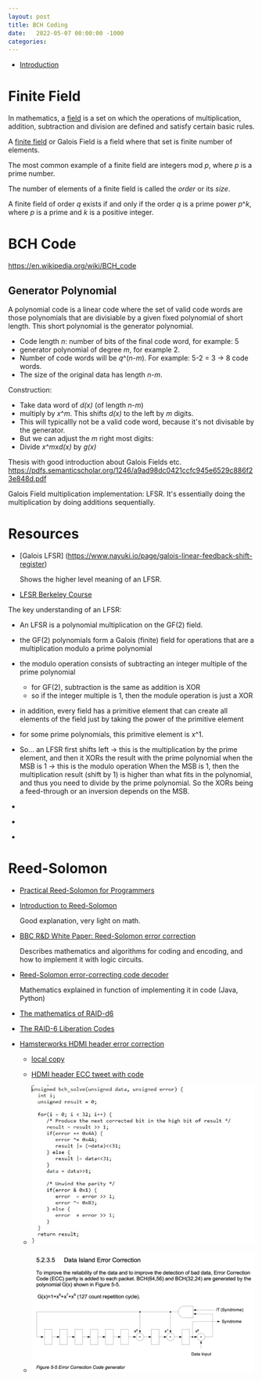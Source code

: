 ```yaml
---
layout: post
title: BCH Coding
date:   2022-05-07 00:00:00 -1000
categories:
---
```


* [Introduction](#introduction)

# Finite Field

In mathematics, a [field](https://en.wikipedia.org/wiki/Field_(mathematics)) is a set on which the operations of 
multiplication, addition, subtraction and division are defined and satisfy certain basic rules.

A [finite field](https://en.wikipedia.org/wiki/Finite_field) or Galois Field is a field where that set is finite number of elements. 

The most common example of a finite field are integers mod *p*, where *p* is a prime number.

The number of elements of a finite field is called the *order* or its *size*.

A finite field of order *q* exists if and only if the order *q* is a prime power *p*^*k*, where *p* is a prime and *k* is a positive integer.

# BCH Code

https://en.wikipedia.org/wiki/BCH_code


## Generator Polynomial

A polynomial code is a linear code where the set of valid code words are those polynomials that are divisiable by a
given fixed polynomial of short length. This short polynomial is the generator polynomial.

* Code length *n*: number of bits of the final code word, for example: 5
* generator polynomial of degree *m*, for example 2.
* Number of code words will be *q*^(*n*-*m*). For example: 5-2 = 3 -> 8 code words.
* The size of the original data has length *n*-*m*.

Construction:

* Take data word of *d(x)* (of length *n*-*m*)
* multiply by *x*^*m*. This shifts *d(x)* to the left by *m* digits.
* This will typicallly not be a valid code word, because it's not divisable by the generator.
* But we can adjust the *m* right most digits:
* Divide *x*^*m*x*d(x)* by *g(x)*


Thesis with good introduction about Galois Fields etc.
https://pdfs.semanticscholar.org/1246/a9ad98dc0421ccfc945e6529c886f23e848d.pdf

Galois Field multiplication implementation: LFSR. It's essentially doing the multiplication by doing
additions sequentially.


# Resources

* [Galois LFSR] (https://www.nayuki.io/page/galois-linear-feedback-shift-register)

    Shows the higher level meaning of an LFSR.


* [LFSR Berkeley Course](http://inst.eecs.berkeley.edu/~cs150/sp03/handouts/15/LectureA/lec27-6up)


The key understanding of an LFSR: 

* An LFSR is a polynomial multiplication on the GF(2) field.
* the GF(2) polynomials form a Galois (finite) field for operations that are a multiplication modulo a prime polynomial
* the modulo operation consists of subtracting an integer multiple of the prime polynomial
  * for GF(2), subtraction is the same as addition is XOR
  * so if the integer multiple is 1, then the module operation is just a XOR
* in addition, every field has a primitive element that can create all elements of the field just by taking the power of the
  primitive element
* for some prime polynomials, this primitive element is x^1.
* So... an LFSR first shifts left -> this is the multiplication by the prime element, 
  and then it XORs the result with the prime polynomial when the MSB is 1 -> this is the modulo operation
    When the MSB is 1, then the multiplication result (shift by 1) is higher than what fits in the polynomial, and thus
    you need to divide by the prime polynomial. So the XORs being a feed-through or an inversion depends on the MSB.




* [](https://www.embeddedrelated.com/showarticle/1065.php)
* [](https://www.embeddedrelated.com/showarticle/1070.php)
* [](https://www.embeddedrelated.com/showarticle/1086.php)

# Reed-Solomon

* [Practical Reed-Solomon for Programmers](https://berthub.eu/articles/posts/reed-solomon-for-programmers/)
* [Introduction to Reed-Solomon](https://innovation.vivint.com/introduction-to-reed-solomon-bc264d0794f8)

    Good explanation, very light on math.

* [BBC R&D White Paper: Reed-Solomon error correction](https://downloads.bbc.co.uk/rd/pubs/whp/whp-pdf-files/WHP031.pdf)

    Describes mathematics and algorithms for coding and encoding, and how to implement it with logic
    circuits.

* [Reed-Solomon error-correcting code decoder](https://www.nayuki.io/page/reed-solomon-error-correcting-code-decoder)

    Mathematics explained in function of implementing it in code (Java, Python)

* [The mathematics of RAID-d6](https://mirrors.edge.kernel.org/pub/linux/kernel/people/hpa/raid6.pdf)
* [The RAID-6 Liberation Codes](https://www.usenix.org/legacy/event/fast08/tech/full_papers/plank/plank_html/index.html) 

* [Hamsterworks HDMI header error correction](https://web.archive.org/web/20191021164243/http://hamsterworks.co.nz/mediawiki/index.php/HDMI_header_error_correction)

    * [local copy](/assets/bch/HDMI_header_correction_Hamsterworks.html)

    * [HDMI header ECC tweet with code](https://twitter.com/field_hamster/status/1010141225121267713)
    * ![HDMI ECC code](/assets/bch/hdmi_ECC.jpg)
    * ![HDMI ECC encoder](/assets/bch/HDMI_BCC_encoder.png)

